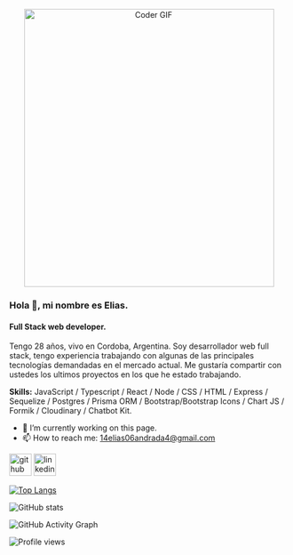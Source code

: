 <p align="center">

  <img src="https://sdk.bitmoji.com/render/panel/20084663-99777517205_3-s5-v1.png?transparent=1&palette=1&scale=2" alt="Coder GIF" width="450" height="500">
  
</p>

### Hola 👋, mi nombre es Elias.
#### Full Stack web developer.

Tengo 28 años, vivo en Cordoba, Argentina. Soy desarrollador web full stack, tengo experiencia trabajando con algunas de las principales tecnologías demandadas en el mercado actual. Me gustaría compartir con ustedes los ultimos proyectos en los que he estado trabajando.

**Skills:** JavaScript / Typescript / React / Node / CSS / HTML / Express / Sequelize / Postgres / Prisma ORM / Bootstrap/Bootstrap Icons / Chart JS / Formik / Cloudinary / Chatbot Kit.

- 🔭 I’m currently working on this page. 
- 📫 How to reach me: 14elias06andrada4@gmail.com 


[<img src='https://cdn.jsdelivr.net/npm/simple-icons@3.0.1/icons/github.svg' alt='github' height='40'>](https://github.com/EEA94)  [<img src='https://cdn.jsdelivr.net/npm/simple-icons@3.0.1/icons/linkedin.svg' alt='linkedin' height='40'>](https://www.linkedin.com/in/https://www.linkedin.com/in/eliasandrada-dev//)  

[![Top Langs](https://github-readme-stats.vercel.app/api/top-langs/?username=EEA94)](https://github.com/anuraghazra/github-readme-stats)

![GitHub stats](https://github-readme-stats.vercel.app/api?username=EEA94&show_icons=true&count_private=true)  

![GitHub Activity Graph](https://activity-graph.herokuapp.com/graph?username=EEA94)  

![Profile views](https://gpvc.arturio.dev/EEA94)  
